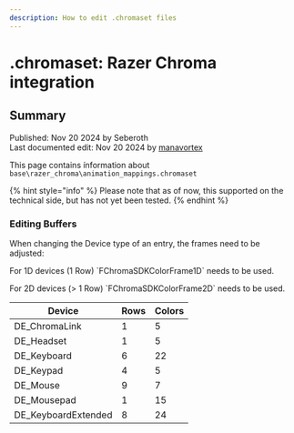 ```yaml
---
description: How to edit .chromaset files
---
```


# .chromaset: Razer Chroma integration

## Summary

Published: Nov 20 2024 by Seberoth\
Last documented edit: Nov 20 2024 by [manavortex](https://app.gitbook.com/u/NfZBoxGegfUqB33J9HXuCs6PVaC3 "mention")

This page contains ínformation about `base\razer_chroma\animation_mappings.chromaset`&#x20;

{% hint style="info" %}
Please note that as of now, this supported on the technical side, but has not yet been tested.
{% endhint %}

### Editing Buffers

When changing the Device type of an entry, the frames need to be adjusted:



For 1D devices (1 Row) \`FChromaSDKColorFrame1D\` needs to be used.

For 2D devices (> 1 Row) \`FChromaSDKColorFrame2D\` needs to be used.



| Device               | Rows | Colors |
| -------------------- | ---- | ------ |
| DE\_ChromaLink       | 1    | 5      |
| DE\_Headset          | 1    | 5      |
| DE\_Keyboard         | 6    | 22     |
| DE\_Keypad           | 4    | 5      |
| DE\_Mouse            | 9    | 7      |
| DE\_Mousepad         | 1    | 15     |
| DE\_KeyboardExtended | 8    | 24     |
